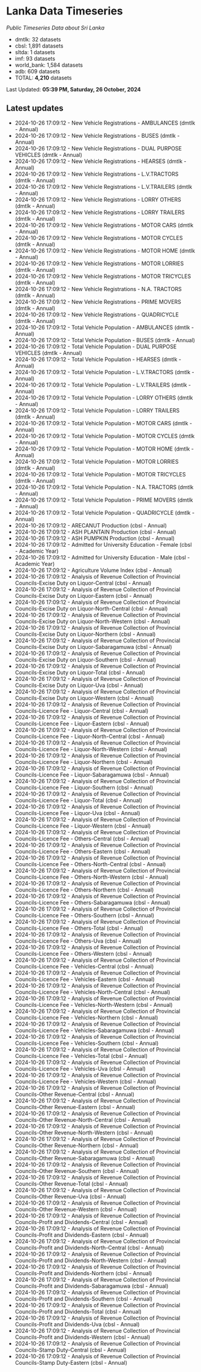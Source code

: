 # Lanka Data Timeseries
*Public Timeseries Data about Sri Lanka*

* dmtlk: 32 datasets
* cbsl: 1,891 datasets
* sltda: 1 datasets
* imf: 93 datasets
* world_bank: 1,584 datasets
* adb: 609 datasets
* TOTAL: **4,210** datasets

Last Updated: **05:39 PM, Saturday, 26 October, 2024**

## Latest updates

* 2024-10-26 17:09:12 - New Vehicle Registrations - AMBULANCES (dmtlk - Annual)
* 2024-10-26 17:09:12 - New Vehicle Registrations - BUSES (dmtlk - Annual)
* 2024-10-26 17:09:12 - New Vehicle Registrations - DUAL PURPOSE VEHICLES (dmtlk - Annual)
* 2024-10-26 17:09:12 - New Vehicle Registrations - HEARSES (dmtlk - Annual)
* 2024-10-26 17:09:12 - New Vehicle Registrations - L.V.TRACTORS (dmtlk - Annual)
* 2024-10-26 17:09:12 - New Vehicle Registrations - L.V.TRAILERS (dmtlk - Annual)
* 2024-10-26 17:09:12 - New Vehicle Registrations - LORRY OTHERS (dmtlk - Annual)
* 2024-10-26 17:09:12 - New Vehicle Registrations - LORRY TRAILERS (dmtlk - Annual)
* 2024-10-26 17:09:12 - New Vehicle Registrations - MOTOR CARS (dmtlk - Annual)
* 2024-10-26 17:09:12 - New Vehicle Registrations - MOTOR CYCLES (dmtlk - Annual)
* 2024-10-26 17:09:12 - New Vehicle Registrations - MOTOR HOME (dmtlk - Annual)
* 2024-10-26 17:09:12 - New Vehicle Registrations - MOTOR LORRIES (dmtlk - Annual)
* 2024-10-26 17:09:12 - New Vehicle Registrations - MOTOR TRICYCLES (dmtlk - Annual)
* 2024-10-26 17:09:12 - New Vehicle Registrations - N.A. TRACTORS (dmtlk - Annual)
* 2024-10-26 17:09:12 - New Vehicle Registrations - PRIME MOVERS (dmtlk - Annual)
* 2024-10-26 17:09:12 - New Vehicle Registrations - QUADRICYCLE (dmtlk - Annual)
* 2024-10-26 17:09:12 - Total Vehicle Population - AMBULANCES (dmtlk - Annual)
* 2024-10-26 17:09:12 - Total Vehicle Population - BUSES (dmtlk - Annual)
* 2024-10-26 17:09:12 - Total Vehicle Population - DUAL PURPOSE VEHICLES (dmtlk - Annual)
* 2024-10-26 17:09:12 - Total Vehicle Population - HEARSES (dmtlk - Annual)
* 2024-10-26 17:09:12 - Total Vehicle Population - L.V.TRACTORS (dmtlk - Annual)
* 2024-10-26 17:09:12 - Total Vehicle Population - L.V.TRAILERS (dmtlk - Annual)
* 2024-10-26 17:09:12 - Total Vehicle Population - LORRY OTHERS (dmtlk - Annual)
* 2024-10-26 17:09:12 - Total Vehicle Population - LORRY TRAILERS (dmtlk - Annual)
* 2024-10-26 17:09:12 - Total Vehicle Population - MOTOR CARS (dmtlk - Annual)
* 2024-10-26 17:09:12 - Total Vehicle Population - MOTOR CYCLES (dmtlk - Annual)
* 2024-10-26 17:09:12 - Total Vehicle Population - MOTOR HOME (dmtlk - Annual)
* 2024-10-26 17:09:12 - Total Vehicle Population - MOTOR LORRIES (dmtlk - Annual)
* 2024-10-26 17:09:12 - Total Vehicle Population - MOTOR TRICYCLES (dmtlk - Annual)
* 2024-10-26 17:09:12 - Total Vehicle Population - N.A. TRACTORS (dmtlk - Annual)
* 2024-10-26 17:09:12 - Total Vehicle Population - PRIME MOVERS (dmtlk - Annual)
* 2024-10-26 17:09:12 - Total Vehicle Population - QUADRICYCLE (dmtlk - Annual)
* 2024-10-26 17:09:12 - ARECANUT Production (cbsl - Annual)
* 2024-10-26 17:09:12 - ASH PLANTAIN Production (cbsl - Annual)
* 2024-10-26 17:09:12 - ASH PUMPKIN Production (cbsl - Annual)
* 2024-10-26 17:09:12 - Admitted for University Education - Female (cbsl - Academic Year)
* 2024-10-26 17:09:12 - Admitted for University Education - Male (cbsl - Academic Year)
* 2024-10-26 17:09:12 - Agriculture Volume Index (cbsl - Annual)
* 2024-10-26 17:09:12 - Analysis of Revenue Collection of Provincial Councils-Excise Duty on Liquor-Central (cbsl - Annual)
* 2024-10-26 17:09:12 - Analysis of Revenue Collection of Provincial Councils-Excise Duty on Liquor-Eastern (cbsl - Annual)
* 2024-10-26 17:09:12 - Analysis of Revenue Collection of Provincial Councils-Excise Duty on Liquor-North-Central (cbsl - Annual)
* 2024-10-26 17:09:12 - Analysis of Revenue Collection of Provincial Councils-Excise Duty on Liquor-North-Western (cbsl - Annual)
* 2024-10-26 17:09:12 - Analysis of Revenue Collection of Provincial Councils-Excise Duty on Liquor-Northern (cbsl - Annual)
* 2024-10-26 17:09:12 - Analysis of Revenue Collection of Provincial Councils-Excise Duty on Liquor-Sabaragamuwa (cbsl - Annual)
* 2024-10-26 17:09:12 - Analysis of Revenue Collection of Provincial Councils-Excise Duty on Liquor-Southern (cbsl - Annual)
* 2024-10-26 17:09:12 - Analysis of Revenue Collection of Provincial Councils-Excise Duty on Liquor-Total (cbsl - Annual)
* 2024-10-26 17:09:12 - Analysis of Revenue Collection of Provincial Councils-Excise Duty on Liquor-Uva (cbsl - Annual)
* 2024-10-26 17:09:12 - Analysis of Revenue Collection of Provincial Councils-Excise Duty on Liquor-Western (cbsl - Annual)
* 2024-10-26 17:09:12 - Analysis of Revenue Collection of Provincial Councils-Licence Fee - Liquor-Central (cbsl - Annual)
* 2024-10-26 17:09:12 - Analysis of Revenue Collection of Provincial Councils-Licence Fee - Liquor-Eastern (cbsl - Annual)
* 2024-10-26 17:09:12 - Analysis of Revenue Collection of Provincial Councils-Licence Fee - Liquor-North-Central (cbsl - Annual)
* 2024-10-26 17:09:12 - Analysis of Revenue Collection of Provincial Councils-Licence Fee - Liquor-North-Western (cbsl - Annual)
* 2024-10-26 17:09:12 - Analysis of Revenue Collection of Provincial Councils-Licence Fee - Liquor-Northern (cbsl - Annual)
* 2024-10-26 17:09:12 - Analysis of Revenue Collection of Provincial Councils-Licence Fee - Liquor-Sabaragamuwa (cbsl - Annual)
* 2024-10-26 17:09:12 - Analysis of Revenue Collection of Provincial Councils-Licence Fee - Liquor-Southern (cbsl - Annual)
* 2024-10-26 17:09:12 - Analysis of Revenue Collection of Provincial Councils-Licence Fee - Liquor-Total (cbsl - Annual)
* 2024-10-26 17:09:12 - Analysis of Revenue Collection of Provincial Councils-Licence Fee - Liquor-Uva (cbsl - Annual)
* 2024-10-26 17:09:12 - Analysis of Revenue Collection of Provincial Councils-Licence Fee - Liquor-Western (cbsl - Annual)
* 2024-10-26 17:09:12 - Analysis of Revenue Collection of Provincial Councils-Licence Fee - Others-Central (cbsl - Annual)
* 2024-10-26 17:09:12 - Analysis of Revenue Collection of Provincial Councils-Licence Fee - Others-Eastern (cbsl - Annual)
* 2024-10-26 17:09:12 - Analysis of Revenue Collection of Provincial Councils-Licence Fee - Others-North-Central (cbsl - Annual)
* 2024-10-26 17:09:12 - Analysis of Revenue Collection of Provincial Councils-Licence Fee - Others-North-Western (cbsl - Annual)
* 2024-10-26 17:09:12 - Analysis of Revenue Collection of Provincial Councils-Licence Fee - Others-Northern (cbsl - Annual)
* 2024-10-26 17:09:12 - Analysis of Revenue Collection of Provincial Councils-Licence Fee - Others-Sabaragamuwa (cbsl - Annual)
* 2024-10-26 17:09:12 - Analysis of Revenue Collection of Provincial Councils-Licence Fee - Others-Southern (cbsl - Annual)
* 2024-10-26 17:09:12 - Analysis of Revenue Collection of Provincial Councils-Licence Fee - Others-Total (cbsl - Annual)
* 2024-10-26 17:09:12 - Analysis of Revenue Collection of Provincial Councils-Licence Fee - Others-Uva (cbsl - Annual)
* 2024-10-26 17:09:12 - Analysis of Revenue Collection of Provincial Councils-Licence Fee - Others-Western (cbsl - Annual)
* 2024-10-26 17:09:12 - Analysis of Revenue Collection of Provincial Councils-Licence Fee - Vehicles-Central (cbsl - Annual)
* 2024-10-26 17:09:12 - Analysis of Revenue Collection of Provincial Councils-Licence Fee - Vehicles-Eastern (cbsl - Annual)
* 2024-10-26 17:09:12 - Analysis of Revenue Collection of Provincial Councils-Licence Fee - Vehicles-North-Central (cbsl - Annual)
* 2024-10-26 17:09:12 - Analysis of Revenue Collection of Provincial Councils-Licence Fee - Vehicles-North-Western (cbsl - Annual)
* 2024-10-26 17:09:12 - Analysis of Revenue Collection of Provincial Councils-Licence Fee - Vehicles-Northern (cbsl - Annual)
* 2024-10-26 17:09:12 - Analysis of Revenue Collection of Provincial Councils-Licence Fee - Vehicles-Sabaragamuwa (cbsl - Annual)
* 2024-10-26 17:09:12 - Analysis of Revenue Collection of Provincial Councils-Licence Fee - Vehicles-Southern (cbsl - Annual)
* 2024-10-26 17:09:12 - Analysis of Revenue Collection of Provincial Councils-Licence Fee - Vehicles-Total (cbsl - Annual)
* 2024-10-26 17:09:12 - Analysis of Revenue Collection of Provincial Councils-Licence Fee - Vehicles-Uva (cbsl - Annual)
* 2024-10-26 17:09:12 - Analysis of Revenue Collection of Provincial Councils-Licence Fee - Vehicles-Western (cbsl - Annual)
* 2024-10-26 17:09:12 - Analysis of Revenue Collection of Provincial Councils-Other Revenue-Central (cbsl - Annual)
* 2024-10-26 17:09:12 - Analysis of Revenue Collection of Provincial Councils-Other Revenue-Eastern (cbsl - Annual)
* 2024-10-26 17:09:12 - Analysis of Revenue Collection of Provincial Councils-Other Revenue-North-Central (cbsl - Annual)
* 2024-10-26 17:09:12 - Analysis of Revenue Collection of Provincial Councils-Other Revenue-North-Western (cbsl - Annual)
* 2024-10-26 17:09:12 - Analysis of Revenue Collection of Provincial Councils-Other Revenue-Northern (cbsl - Annual)
* 2024-10-26 17:09:12 - Analysis of Revenue Collection of Provincial Councils-Other Revenue-Sabaragamuwa (cbsl - Annual)
* 2024-10-26 17:09:12 - Analysis of Revenue Collection of Provincial Councils-Other Revenue-Southern (cbsl - Annual)
* 2024-10-26 17:09:12 - Analysis of Revenue Collection of Provincial Councils-Other Revenue-Total (cbsl - Annual)
* 2024-10-26 17:09:12 - Analysis of Revenue Collection of Provincial Councils-Other Revenue-Uva (cbsl - Annual)
* 2024-10-26 17:09:12 - Analysis of Revenue Collection of Provincial Councils-Other Revenue-Western (cbsl - Annual)
* 2024-10-26 17:09:12 - Analysis of Revenue Collection of Provincial Councils-Profit and Dividends-Central (cbsl - Annual)
* 2024-10-26 17:09:12 - Analysis of Revenue Collection of Provincial Councils-Profit and Dividends-Eastern (cbsl - Annual)
* 2024-10-26 17:09:12 - Analysis of Revenue Collection of Provincial Councils-Profit and Dividends-North-Central (cbsl - Annual)
* 2024-10-26 17:09:12 - Analysis of Revenue Collection of Provincial Councils-Profit and Dividends-North-Western (cbsl - Annual)
* 2024-10-26 17:09:12 - Analysis of Revenue Collection of Provincial Councils-Profit and Dividends-Northern (cbsl - Annual)
* 2024-10-26 17:09:12 - Analysis of Revenue Collection of Provincial Councils-Profit and Dividends-Sabaragamuwa (cbsl - Annual)
* 2024-10-26 17:09:12 - Analysis of Revenue Collection of Provincial Councils-Profit and Dividends-Southern (cbsl - Annual)
* 2024-10-26 17:09:12 - Analysis of Revenue Collection of Provincial Councils-Profit and Dividends-Total (cbsl - Annual)
* 2024-10-26 17:09:12 - Analysis of Revenue Collection of Provincial Councils-Profit and Dividends-Uva (cbsl - Annual)
* 2024-10-26 17:09:12 - Analysis of Revenue Collection of Provincial Councils-Profit and Dividends-Western (cbsl - Annual)
* 2024-10-26 17:09:12 - Analysis of Revenue Collection of Provincial Councils-Stamp Duty-Central (cbsl - Annual)
* 2024-10-26 17:09:12 - Analysis of Revenue Collection of Provincial Councils-Stamp Duty-Eastern (cbsl - Annual)